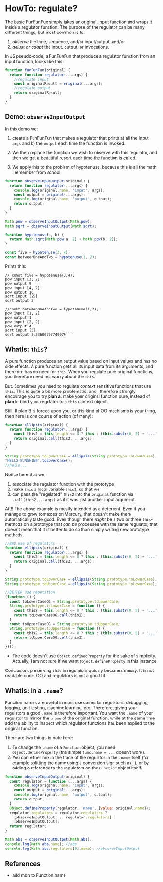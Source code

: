 # HowTo: regulate?

The basic FunFunFun simply takes an original, input function and wraps it inside a regulator function. The purpose of the regulator can be many different things, but most common is to:

1. *observe* the time, sequence, and/or input/output, and/or
2. *adjust or adapt* the input, output, or invocations.

In JS pseudo-code, a FunFunFun that produce a regulator function from an input function, looks like this:

```javascript
function funFunFun(original) {
  return function regulator(...args) {
    //regulate input
    const originalResult = original(...args);
    //regulate output
    return originalResult;
  }
}
```

## Demo: `observeInputOutput`

In this demo we:

1. create a FunFunFun that makes a regulator that prints a) all the input `args` and b) the `output` each time the function is invoked.

2. We then replace the function we wish to observe with this regulator, and then we get a beautiful report each time the function is called.

3. We apply this to the problem of hypotenuse, because this is all the math I remember from school.

```javascript
function observeInputOutput(original) {
  return function regulator(...args) {
    console.log(original.name, 'input', args);
    const output = original(...args);
    console.log(original.name, 'output', output);
    return output;
  }
}

Math.pow = observeInputOutput(Math.pow);
Math.sqrt = observeInputOutput(Math.sqrt);

function hypotenuse(a, b) {
  return Math.sqrt(Math.pow(a, 2) + Math.pow(b, 2));
}

const five = hypotenuse(3, 4);
const betweenOneAndTwo = hypotenuse(1, 2);
```

Prints this:

```
// const five = hypotenuse(3,4);
pow input [3, 2]
pow output 9
pow input [4, 2]
pow output 16
sqrt input [25]
sqrt output 5

//const betweenOneAndTwo = hypotenuse(1,2);
pow input [1, 2]
pow output 1
pow input [2, 2]
pow output 4
sqrt input [5]
sqrt output 2.23606797749979```
```

## WhatIs: `this`?

A pure function produces an output value based on input values and has no side effects. A pure function gets all its input data from its arguments, and therefore has no need for `this`. When you regulate pure original functions, you therefore need not worry about the `this`.

But. Sometimes you need to regulate *context* sensitive functions that use `this`. This is quite a bit more problematic, and I therefore strongly encourage you to try **plan a**: make your original function pure, instead of **plan b**: bind your regulator to a `this` context object.

Still. If plan B is forced upon you, or this kind of OO machismo is your thing, then here is *one* course of action (of many):

```javascript
function ellipsis(original) {
  return function regulator(...args) {
    const this2 = this.length <= 8 ? this : (this.substr(0, 5) + '...'); //2
    return original.call(this2, ...args);                                //3
  }
}

String.prototype.toLowerCase = ellipsis(String.prototype.toLowerCase); //1
"HELLO SUNSHINE".toLowerCase();
//hello...
```

Notice here that we:

1. associate the regulator function with the prototype,
2. make `this` a local variable `this2`, so that we
3. can pass the "regulated" `this2` into the `original` function via `.call(this2,...args)` as if it was just another input argument.

Att!! The above example is mostly intended as a deterrent. Even if you manage to grow tomatoes on Mercury, that doesn't make them automatically taste good. Even though there *might* be a two or three `this`-methods on a prototype that *can be* processed with the same regulator, that doesn't mean that it is better to do so than simply writing new prototype methods.

```javascript
//BAD use of regulators
function ellipsis(original) {
  return function regulator(...args) {
    const this2 = this.length <= 8 ? this : (this.substr(0, 5) + '...');
    return original.call(this2, ...args);
  }
}

String.prototype.toLowerCase = ellipsis(String.prototype.toLowerCase);
String.prototype.toUpperCase = ellipsis(String.prototype.toLowerCase);

//BETTER use repetition
(function () {
  const toLowerCaseOG = String.prototype.toLowerCase;
  String.prototype.toLowerCase = function () {
    const this2 = this.length <= 8 ? this : (this.substr(0, 5) + '...');
    return toLowerCaseOG.call(this2);
  }
  const toUpperCaseOG = String.prototype.toUpperCase;
  String.prototype.toUpperCase = function () {
    const this2 = this.length <= 8 ? this : (this.substr(0, 5) + '...');
    return toUpperCaseOG.call(this2);
  }
})();
```

* The code doesn't use `Object.definedProperty` for the sake of simplicity. Actually, I am not sure if we want `Object.defineProperty` in this instance

Conclusion: preserving `this` in regulators quickly becomes messy. It is not readable code. OO and regulators is not a good fit.

## WhatIs: in a `.name`?

Function names are useful in most use cases for regulators: debugging, logging, unit testing, machine learning, etc. Therefore, giving your regulators a good `.name` is therefore important. You want the `.name` of your regulator to mirror the `.name` of the original function, while at the same time add the ability to inspect which regulator functions has been applied to the original function.

There are two things to note here:

1. To change the `.name` of a `Function` object, you need `Object.defineProperty` (the simple `func.name = ...` doesn't work).
2. You can either mix in the trace of the regulator in the `.name` itself (for example splitting the name using a convention sign such as `_`), or by adding a reference to the regulators on the `Function` object itself.

```javascript
function observeInputOutput(original) {
  const regulator = function (...args) {
    console.log(original.name, 'input', args);
    const output = original(...args);
    console.log(original.name, 'output', output);
    return output;
  }
  Object.defineProperty(regulator, 'name', {value: original.name});
  regulator.regulators = regulator.regulators ? 
    [observeInputOutput, ...regulator.regulators] : 
    [observeInputOutput];
  return regulator;
}

Math.abs = observeInputOutput(Math.abs);
console.log(Math.abs.name); //abs 
console.log(Math.abs.regulators[0].name); //observeInputOutput 
```

## References

* add mdn to Function.name 